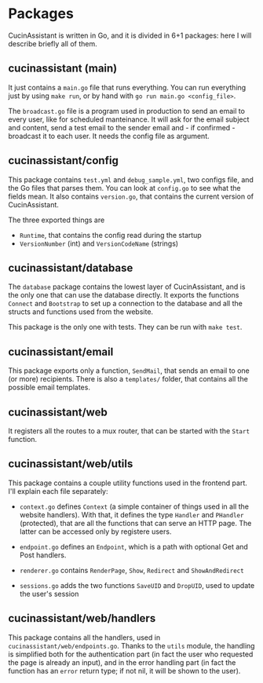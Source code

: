 # Packages

CucinAssistant is written in Go, and it is divided in 6+1 packages: here I will describe briefly all of them.


## cucinassistant (main)

It just contains a `main.go` file that runs everything.
You can run everything just by using `make run`, or by hand with `go run main.go <config_file>`.

The `broadcast.go` file is a program used in production to send an email to every user, like for scheduled manteinance.
It will ask for the email subject and content, send a test email to the sender email and - if confirmed - broadcast it to
each user. It needs the config file as argument.

## cucinassistant/config

This package contains `test.yml` and `debug_sample.yml`, two configs file, and the Go files that parses them.
You can look at `config.go` to see what the fields mean.
It also contains `version.go`, that contains the current version of CucinAssistant.

The three exported things are
- `Runtime`, that contains the config read during the startup
- `VersionNumber` (int) and `VersionCodeName` (strings)

## cucinassistant/database

The `database` package contains the lowest layer of CucinAssistant, and is the only one that can use the database
directly.
It exports the functions `Connect` and `Bootstrap` to set up a connection to the database and all the structs and
functions used from the website.  

This package is the only one with tests. They can be run with `make test`.

## cucinassistant/email

This package exports only a function, `SendMail`, that sends an email to one (or more) recipients.
There is also a `templates/` folder, that contains all the possible email templates.

## cucinassistant/web

It registers all the routes to a mux router, that can be started with the `Start` function.

## cucinassistant/web/utils

This package contains a couple utility functions used in the frontend part. I'll explain each file separately:

- `context.go` defines `Context` (a simple container of things used in all the website handlers). With that, it defines
the type `Handler` and `PHandler` (protected), that are all the functions that can serve an HTTP page. The latter can be
accessed only by registere users.

- `endpoint.go` defines an `Endpoint`, which is a path with optional Get and Post handlers.

- `renderer.go` contains `RenderPage`, `Show`, `Redirect` and `ShowAndRedirect`

- `sessions.go` adds the two functions `SaveUID` and `DropUID`, used to update the user's session

## cucinassistant/web/handlers

This package contains all the handlers, used in `cucinassistant/web/endpoints.go`.
Thanks to the `utils` module, the handling is simplified both for the authentication part (in fact
the user who requested the page is already an input), and in the error handling part (in fact the function
has an `error` return type; if not nil, it will be shown to the user).
